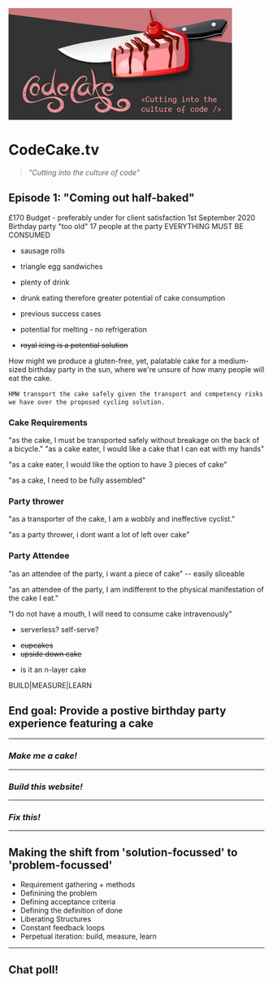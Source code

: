 ![codeCake.tv](../assets/codecake.png)

# CodeCake.tv

> _"Cutting into the culture of code"_

## Episode 1: "Coming out half-baked"
£170 Budget - preferably under for client satisfaction
1st September 2020
Birthday party
"too old"
17 people at the party
EVERYTHING MUST BE CONSUMED
+ sausage rolls
+ triangle egg sandwiches
+ plenty of drink

+ drunk eating therefore greater potential of cake consumption

+ previous success cases

+ potential for melting - no refrigeration

+ ~~royal icing is a potential solution~~

How might we produce a gluten-free, yet, palatable cake for a medium-sized birthday party in the sun, where we're unsure of how many people will eat the cake.

```
HMW transport the cake safely given the transport and competency risks we have over the proposed cycling solution.
```

### Cake Requirements
"as the cake, I must be transported safely without breakage on the back of a bicycle." 
 "as a cake eater, I would like a cake that I can eat with my hands"

 "as a cake eater, I would like the option to have 3 pieces of cake"

 "as a cake, I need to be fully assembled"

### Party thrower
"as a transporter of the cake, I am a wobbly and ineffective cyclist."

 "as a party thrower, i dont want a lot of left over cake"

### Party Attendee
 "as an attendee of the party, i want a piece of cake"
 -- easily sliceable
 
 "as an attendee of the party, I am indifferent to the physical manifestation of the cake I eat."

 "I do not have a mouth, I will need to consume cake intravenously"



- serverless? self-serve?

+ ~~cupcakes~~
+ ~~upside down cake~~

- is it an n-layer cake

BUILD|MEASURE|LEARN
## **End goal: Provide a postive birthday party experience featuring a cake**
---

### _Make me a cake!_

---

### _Build this website!_

---

### _Fix this!_

---

## Making the shift from 'solution-focussed' to 'problem-focussed'

- Requirement gathering + methods
- Definining the problem
- Defining acceptance criteria
- Defining the definition of done
- Liberating Structures
- Constant feedback loops
- Perpetual iteration: build, measure, learn

---

## Chat poll!
